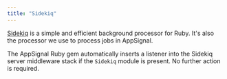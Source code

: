 ```yaml
---
title: "Sidekiq"
---
```


[Sidekiq](http://sidekiq.org) is a simple and efficient background processor
for Ruby. It's also the processor we use to process jobs in AppSignal.

The AppSignal Ruby gem automatically inserts a listener into the Sidekiq server
middleware stack if the `Sidekiq` module is present. No further action is
required.
